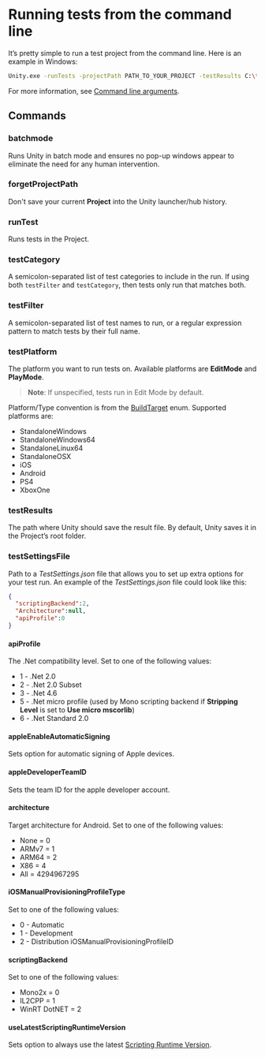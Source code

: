 # Running tests from the command line

It’s pretty simple to run a test project from the command line. Here is an example in Windows:

```bash
Unity.exe -runTests -projectPath PATH_TO_YOUR_PROJECT -testResults C:\temp\results.xml -testPlatform PS4
```

For more information, see [Command line arguments](https://docs.unity3d.com/Manual/CommandLineArguments.html).

## Commands

### batchmode 

Runs Unity in batch mode and ensures no pop-up windows appear to eliminate the need for any human intervention.

### forgetProjectPath

Don't save your current **Project** into the Unity launcher/hub history.

### runTest

Runs tests in the Project.

### testCategory

A semicolon-separated list of test categories to include in the run. If using both `testFilter` and `testCategory`, then tests only run that matches both.

### testFilter

A semicolon-separated list of test names to run, or a regular expression pattern to match tests by their full name.

### testPlatform

The platform you want to run tests on. Available platforms are **EditMode** and **PlayMode**. 

> **Note**: If unspecified, tests run in Edit Mode by default.

Platform/Type convention is from the [BuildTarget](https://docs.unity3d.com/ScriptReference/BuildTarget.html) enum. Supported platforms are:

* StandaloneWindows
* StandaloneWindows64
* StandaloneLinux64
* StandaloneOSX
* iOS
* Android
* PS4
* XboxOne

### testResults

The path where Unity should save the result file. By default, Unity saves it in the Project’s root folder.

### testSettingsFile 

Path to a *TestSettings.json* file that allows you to set up extra options for your test run. An example of the *TestSettings.json* file could look like this:

```json
{
  "scriptingBackend":2,
  "Architecture":null,
  "apiProfile":0
}
```

#### apiProfile

The .Net compatibility level. Set to one of the following values:  

- 1 - .Net 2.0 
- 2 - .Net 2.0 Subset 
- 3 - .Net 4.6 
- 5 - .Net micro profile (used by Mono scripting backend if **Stripping Level** is set to **Use micro mscorlib**) 
- 6 - .Net Standard 2.0 

#### appleEnableAutomaticSigning

Sets option for automatic signing of Apple devices.

#### appleDeveloperTeamID 

Sets the team ID for the apple developer account.

#### architecture

Target architecture for Android. Set to one of the following values: 

* None = 0
* ARMv7 = 1
* ARM64 = 2
* X86 = 4
* All = 4294967295

#### iOSManualProvisioningProfileType

Set to one of the following values: 

* 0 - Automatic 
* 1 - Development 
* 2 - Distribution iOSManualProvisioningProfileID

#### scriptingBackend

 Set to one of the following values:

- Mono2x = 0 
- IL2CPP = 1 
- WinRT DotNET = 2 

#### useLatestScriptingRuntimeVersion

Sets option to always use the latest [Scripting Runtime Version](https://docs.unity3d.com/Manual/ScriptingRuntimeUpgrade.html).